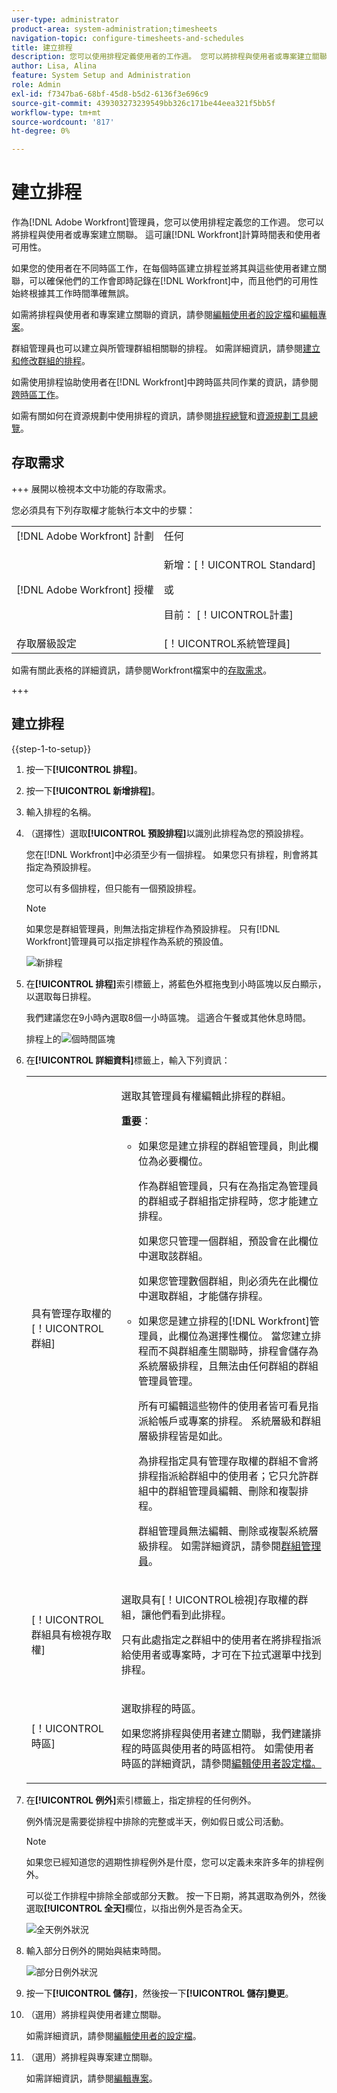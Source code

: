 ```yaml
---
user-type: administrator
product-area: system-administration;timesheets
navigation-topic: configure-timesheets-and-schedules
title: 建立排程
description: 您可以使用排程定義使用者的工作週。 您可以將排程與使用者或專案建立關聯。 這可讓 [!DNL Workfront] 計算時間表和使用者可用性。
author: Lisa, Alina
feature: System Setup and Administration
role: Admin
exl-id: f7347ba6-68bf-45d8-b5d2-6136f3e696c9
source-git-commit: 439303273239549bb326c171be44eea321f5bb5f
workflow-type: tm+mt
source-wordcount: '817'
ht-degree: 0%

---
```


# 建立排程

<!--Audited: 01/2024-->

<!--DON'T DELETE, DRAFT OR HIDE THIS ARTICLE. IT IS LINKED TO THE PRODUCT, THROUGH THE CONTEXT SENSITIVE HELP LINKS. 
Linked to Editing Users, Editing Projects, Creating and managing groups
-->

作為[!DNL Adobe Workfront]管理員，您可以使用排程定義您的工作週。 您可以將排程與使用者或專案建立關聯。 這可讓[!DNL Workfront]計算時間表和使用者可用性。

如果您的使用者在不同時區工作，在每個時區建立排程並將其與這些使用者建立關聯，可以確保他們的工作會即時記錄在[!DNL Workfront]中，而且他們的可用性始終根據其工作時間準確無誤。

如需將排程與使用者和專案建立關聯的資訊，請參閱[編輯使用者的設定檔](../../../administration-and-setup/add-users/create-and-manage-users/edit-a-users-profile.md)和[編輯專案](../../../manage-work/projects/manage-projects/edit-projects.md)。

群組管理員也可以建立與所管理群組相關聯的排程。 如需詳細資訊，請參閱[建立和修改群組的排程](../../../administration-and-setup/manage-groups/work-with-group-objects/create-and-modify-a-groups-schedules.md)。

如需使用排程協助使用者在[!DNL Workfront]中跨時區共同作業的資訊，請參閱[跨時區工作](../../../workfront-basics/tips-tricks-and-troubleshooting/working-across-timezones.md)。

如需有關如何在資源規劃中使用排程的資訊，請參閱[排程總覽](/help/quicksilver/administration-and-setup/set-up-workfront/configure-timesheets-schedules/schedules-overview.md)和[資源規劃工具總覽](/help/quicksilver/resource-mgmt/resource-planning/get-started-resource-planner.md)。

## 存取需求

+++ 展開以檢視本文中功能的存取需求。

您必須具有下列存取權才能執行本文中的步驟：

<table style="table-layout:auto"> 
 <col> 
 <col> 
 <tbody> 
  <tr> 
   <td role="rowheader">[!DNL Adobe Workfront] 計劃</td> 
   <td>任何</td> 
  </tr> 
  <tr> 
   <td role="rowheader">[!DNL Adobe Workfront] 授權</td> 
   <td><p>新增：[！UICONTROL Standard]</p>
       <p>或</p>
       <p>目前： [！UICONTROL計畫]</p></td>
  </tr> 
  <tr> 
   <td role="rowheader">存取層級設定</td> 
   <td>[！UICONTROL系統管理員]</td>  
  </tr> 
 </tbody> 
</table>

如需有關此表格的詳細資訊，請參閱Workfront檔案中的[存取需求](/help/quicksilver/administration-and-setup/add-users/access-levels-and-object-permissions/access-level-requirements-in-documentation.md)。

+++

## 建立排程

{{step-1-to-setup}}

1. 按一下&#x200B;**[!UICONTROL 排程]**。
1. 按一下&#x200B;**[!UICONTROL 新增排程]**。
1. 輸入排程的名稱。
1. （選擇性）選取&#x200B;**[!UICONTROL 預設排程]**&#x200B;以識別此排程為您的預設排程。

   您在[!DNL Workfront]中必須至少有一個排程。 如果您只有排程，則會將其指定為預設排程。

   您可以有多個排程，但只能有一個預設排程。

   >[!NOTE]
   >
   >如果您是群組管理員，則無法指定排程作為預設排程。 只有[!DNL Workfront]管理員可以指定排程作為系統的預設值。

   ![新排程](assets/new-schedule.png)

1. 在&#x200B;**[!UICONTROL 排程]**&#x200B;索引標籤上，將藍色外框拖曳到小時區塊以反白顯示，以選取每日排程。

   我們建議您在9小時內選取8個一小時區塊。 這適合午餐或其他休息時間。

   排程上的![個時間區塊](assets/new-schedule-with-exceptions.png)

1. 在&#x200B;**[!UICONTROL 詳細資料]**&#x200B;標籤上，輸入下列資訊：

   <table style="table-layout:auto">
    <tr>
     <td>具有管理存取權的[！UICONTROL群組]</td>
     <td><p>選取其管理員有權編輯此排程的群組。</p>
     <p><b>重要</b>：</p>
      <ul>
       <li>
       <p>如果您是建立排程的群組管理員，則此欄位為必要欄位。</p>
       <p>作為群組管理員，只有在為指定為管理員的群組或子群組指定排程時，您才能建立排程。</p>
       <p>如果您只管理一個群組，預設會在此欄位中選取該群組。</p>
       <p>如果您管理數個群組，則必須先在此欄位中選取群組，才能儲存排程。</p></li>
       <li>如果您是建立排程的[!DNL Workfront]管理員，此欄位為選擇性欄位。 當您建立排程而不與群組產生關聯時，排程會儲存為系統層級排程，且無法由任何群組的群組管理員管理。
       <p>所有可編輯這些物件的使用者皆可看見指派給帳戶或專案的排程。 系統層級和群組層級排程皆是如此。</p>
       </li>
       <p>為排程指定具有管理存取權的群組不會將排程指派給群組中的使用者；它只允許群組中的群組管理員編輯、刪除和複製排程。</p>
       <p>群組管理員無法編輯、刪除或複製系統層級排程。 如需詳細資訊，請參閱<a href="../../../administration-and-setup/manage-groups/group-roles/group-administrators.md" class="MCXref xref">群組管理員</a>。
     </td>
    </tr>
    <tr>
     <td>[！UICONTROL群組具有檢視存取權]</td>
     <td><p>選取具有[！UICONTROL檢視]存取權的群組，讓他們看到此排程。</p>
     <p>只有此處指定之群組中的使用者在將排程指派給使用者或專案時，才可在下拉式選單中找到排程。</p></tr>
    <tr>
     <td>[！UICONTROL時區]</td>
     <td><p>選取排程的時區。</p>
     <p>如果您將排程與使用者建立關聯，我們建議排程的時區與使用者的時區相符。 如需使用者時區的詳細資訊，請參閱<a href="../../../administration-and-setup/add-users/create-and-manage-users/edit-a-users-profile.md" class="MCXref xref">編輯使用者設定檔。
     </td>
    </tr>
   </table>


1. 在&#x200B;**[!UICONTROL 例外]**&#x200B;索引標籤上，指定排程的任何例外。

   例外情況是需要從排程中排除的完整或半天，例如假日或公司活動。

   >[!NOTE]
   >
   >如果您已經知道您的週期性排程例外是什麼，您可以定義未來許多年的排程例外。

   可以從工作排程中排除全部或部分天數。 按一下日期，將其選取為例外，然後選取&#x200B;**[!UICONTROL 全天]**&#x200B;欄位，以指出例外是否為全天。

   ![全天例外狀況](assets/schedule-adding-an-all-day-exception.png)

1. 輸入部分日例外的開始與結束時間。

   ![部分日例外狀況](assets/partial-day-exception-on-schedules.png)

1. 按一下&#x200B;**[!UICONTROL 儲存]**，然後按一下&#x200B;**[!UICONTROL 儲存]變更**。

1. （選用）將排程與使用者建立關聯。

   如需詳細資訊，請參閱[編輯使用者的設定檔](../../../administration-and-setup/add-users/create-and-manage-users/edit-a-users-profile.md)。

1. （選用）將排程與專案建立關聯。

   如需詳細資訊，請參閱[編輯專案](../../../manage-work/projects/manage-projects/edit-projects.md)。
